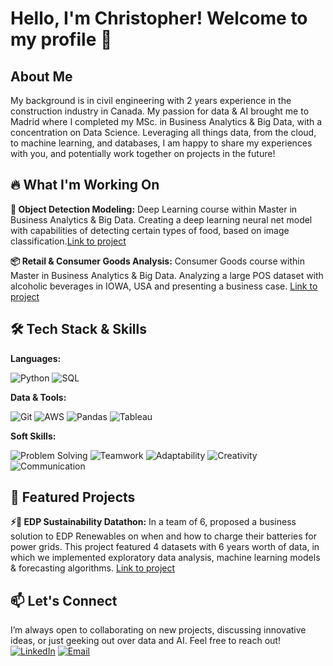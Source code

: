 # Hello, I'm Christopher! Welcome to my profile 👋

## About Me
My background is in civil engineering with 2 years experience in the construction industry in Canada. My passion for data & AI brought me to Madrid where I completed my MSc. in Business Analytics & Big Data, with a concentration on Data Science. Leveraging all things data, from the cloud, to machine learning, and databases, I am happy to share my experiences with you, and potentially work together on projects in the future! 

## 🔥 What I'm Working On

**🍣 Object Detection Modeling:** 
Deep Learning course within Master in Business Analytics & Big Data. Creating a deep learning neural net model with capabilities of detecting certain types of food, based on image classification.[Link to project](https://github.com/Christopher-Stephan/deep_learning)

**📦 Retail & Consumer Goods Analysis:** 
Consumer Goods course within Master in Business Analytics & Big Data. Analyzing a large POS dataset with alcoholic beverages in IOWA, USA and presenting a business case. [Link to project](https://github.com/Christopher-Stephan/rcg)

## 🛠 Tech Stack & Skills  

**Languages:**  

![Python](https://img.shields.io/badge/Python-3776AB?style=for-the-badge&logo=python&logoColor=white) ![SQL](https://img.shields.io/badge/SQL-4479A1?style=for-the-badge&logo=postgresql&logoColor=white)  

**Data & Tools:**  

![Git](https://img.shields.io/badge/Git-F05032?style=for-the-badge&logo=git&logoColor=white)  ![AWS](https://img.shields.io/badge/Amazon%20AWS-232F3E?style=for-the-badge&logo=amazon-aws&logoColor=white)  ![Pandas](https://img.shields.io/badge/Pandas-150458?style=for-the-badge&logo=pandas&logoColor=white)  ![Tableau](https://img.shields.io/badge/Tableau-E97627?style=for-the-badge&logo=tableau&logoColor=white)  

**Soft Skills:**  

![Problem Solving](https://img.shields.io/badge/Problem%20Solving-FF5733?style=for-the-badge)  ![Teamwork](https://img.shields.io/badge/Teamwork-4CAF50?style=for-the-badge)  ![Adaptability](https://img.shields.io/badge/Adaptability-008080?style=for-the-badge)  ![Creativity](https://img.shields.io/badge/Creativity-FF9800?style=for-the-badge)  ![Communication](https://img.shields.io/badge/Communication-9C27B0?style=for-the-badge)  

## 📌 Featured Projects

**⚡🔋 EDP Sustainability Datathon:** 
In a team of 6, proposed a business solution to EDP Renewables on when and how to charge their batteries for power grids. This project featured 4 datasets with 6 years worth of data, in which we implemented exploratory data analysis, machine learning models & forecasting algorithms. [Link to project](https://github.com/Christopher-Stephan/datathon_yottabyte) 

## 📫 Let's Connect
I’m always open to collaborating on new projects, discussing innovative ideas, or just geeking out over data and AI. Feel free to reach out!
[![LinkedIn](https://img.shields.io/badge/-LinkedIn-0077B5?style=flat&logo=LinkedIn&logoColor=white)](https://linkedin.com/in/christopherstephan)
[![Email](https://img.shields.io/badge/-Email-D14836?style=flat&logo=Gmail&logoColor=white)](mailto:christopherstephan.cs@gmail.com)

